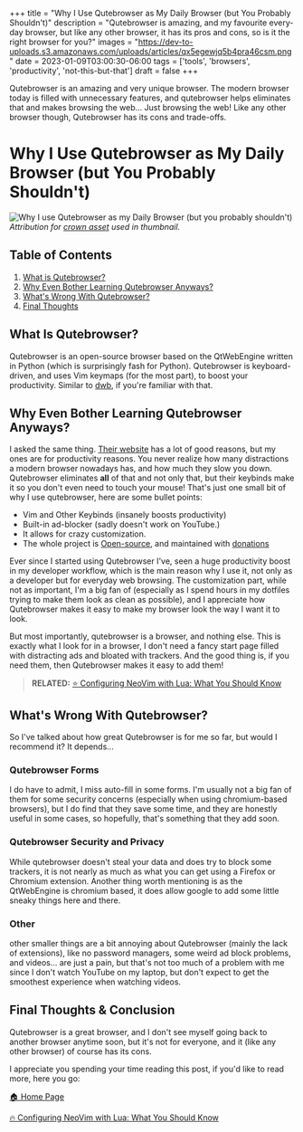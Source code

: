 +++
title = "Why I Use Qutebrowser as My Daily Browser (but You Probably Shouldn't)"
description = "Qutebrowser is amazing, and my favourite every-day browser, but like any other browser, it has its pros and cons, so is it the right browser for you?"
images = "https://dev-to-uploads.s3.amazonaws.com/uploads/articles/qx5egewjq5b4pra46csm.png"
date = 2023-01-09T03:00:30-06:00
tags = ['tools', 'browsers', 'productivity', 'not-this-but-that']
draft = false
+++

Qutebrowser is an amazing and very unique browser. The modern browser today is filled with unnecessary
features, and qutebrowser helps eliminates that and makes browsing the web... Just browsing
the web! Like any other browser though, Qutebrowser has its cons and trade-offs.
<!--more-->

# Why I Use Qutebrowser as My Daily Browser (but You Probably Shouldn't) 
![Why I use Qutebrowser as my Daily Browser (but you probably shouldn't)](https://dev-to-uploads.s3.amazonaws.com/uploads/articles/qx5egewjq5b4pra46csm.png)
*Attribution for [crown asset](https://free3dicon.com/) used in thumbnail.*

## Table of Contents
1. [What is Qutebrowser?](#what-is-qutebrowser)
2. [Why Even Bother Learning Qutebrowser Anyways?](#why-even-bother-learning-qutebrowser-anyways)
4. [What's Wrong With Qutebrowser?](#whats-wrong-with-qutebrowser)
5. [Final Thoughts](#final-thoughts)

## What Is Qutebrowser?
Qutebrowser is an open-source browser based on the QtWebEngine written in Python (which is
surprisingly fash for Python). Qutebrowser is keyboard-driven, and uses Vim keymaps (for the most
part), to boost your productivity. Similar to [dwb](https://bitbucket.org/portix/dwb/src/master/),
if you're familiar with that.

## Why Even Bother Learning Qutebrowser Anyways?
I asked the same thing. [Their website](https://qutebrowser.org/doc/faq.html) has a lot of good
reasons, but my ones are for productivity reasons. You never realize how many distractions
a modern browser nowadays has, and how much they slow you down. Qutebrowser eliminates **all** of
that and not only that, but their keybinds make it so you don't even need to touch your mouse!
That's just one small bit of why I use qutebrowser, here are some bullet points:
* Vim and Other Keybinds (insanely boosts productivity)
* Built-in ad-blocker (sadly doesn't work on YouTube.)
* It allows for crazy customization.
* The whole project is [Open-source](https://github.com/qutebrowser/qutebrowser), and maintained with [donations](https://github.com/sponsors/The-Compiler/)

Ever since I started using Qutebrowser I've, seen a huge productivity boost in my developer workflow,
which is the main reason why I use it, not only as a developer but for everyday web browsing.
The customization part, while not as important, I'm a big fan of (especially as I spend hours in
my dotfiles trying to make them look as clean as possible), and I appreciate how Qutebrowser
makes it easy to make my browser look the way I want it to look.

But most importantly, qutebrowser is a browser, and nothing else. This is exactly what I look for
in a browser, I don't need a fancy start page filled with distracting ads and bloated with trackers.
And the good thing is, if you need them, then Qutebrowser makes it easy to add them!

> **RELATED:** [⭐️  Configuring NeoVim with Lua: What You Should Know](https://the-net-blog.netlify.app/post/configuring-neovim-with-lua-what-you-should-know/)

## What's Wrong With Qutebrowser?
So I've talked about how great Qutebrowser is for me so far, but would I recommend it? It depends...

### Qutebrowser Forms 
I do have to admit, I miss auto-fill in some forms. I'm usually not a big fan of them for some
security concerns (especially when using chromium-based browsers), but I do find that they save some
time, and they are honestly useful in some cases, so hopefully, that's something that they add soon.

### Qutebrowser Security and Privacy
While qutebrowser doesn't steal your data and does try to block some trackers, it is not nearly as
much as what you can get using a Firefox or Chromium extension. Another thing worth mentioning is as
the QtWebEngine is chromium based, it does allow google to add some little sneaky things here and
there.

### Other
other smaller things are a bit annoying about Qutebrowser (mainly the lack of extensions), like no
password managers, some weird ad block problems, and videos... are just a pain, but that's not too
much of a problem with me since I don't watch YouTube on my laptop, but don't expect to get
the smoothest experience when watching videos.

## Final Thoughts & Conclusion
Qutebrowser is a great browser, and I don't see myself going back to another browser anytime soon,
but it's not for everyone, and it (like any other browser) of course has its cons.

I appreciate you spending your time reading this post, if you'd like to read more, here you go:

[🏠  Home Page](https://the-net-blog.netlify.app/)

[🔥  Configuring NeoVim with Lua: What You Should Know](https://the-net-blog.netlify.app/post/configuring-neovim-with-lua-what-you-should-know/)

